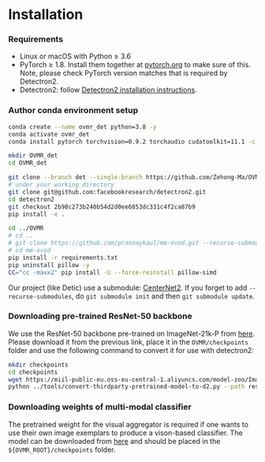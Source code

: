 # Installation

### Requirements
- Linux or macOS with Python ≥ 3.6
- PyTorch ≥ 1.8.
  Install them together at [pytorch.org](https://pytorch.org) to make sure of this. Note, please check
  PyTorch version matches that is required by Detectron2.
- Detectron2: follow [Detectron2 installation instructions](https://detectron2.readthedocs.io/tutorials/install.html).


### Author conda environment setup
```bash
conda create --name ovmr_det python=3.8 -y
conda activate ovmr_det
conda install pytorch torchvision=0.9.2 torchaudio cudatoolkit=11.1 -c pytorch-lts -c nvidia

mkdir OVMR_det 
cd OVMR_det

git clone --branch det --single-branch https://github.com/Zehong-Ma/OVMR.git --recurse-submodules
# under your working directory
git clone git@github.com:facebookresearch/detectron2.git
cd detectron2
git checkout 2b98c273b240b54d2d0ee6853dc331c4f2ca87b9
pip install -e .

cd ../OVMR
# cd ..
# git clone https://github.com/prannaykaul/mm-ovod.git --recurse-submodules
# cd mm-ovod
pip install -r requirements.txt
pip uninstall pillow -y
CC="cc -mavx2" pip install -U --force-reinstall pillow-simd
```

Our project (like Detic) use a submodule: [CenterNet2](https://github.com/xingyizhou/CenterNet2.git). If you forget to add `--recurse-submodules`, do `git submodule init` and then `git submodule update`.


### Downloading pre-trained ResNet-50 backbone
We use the ResNet-50 backbone pre-trained on ImageNet-21k-P from [here](
https://miil-public-eu.oss-eu-central-1.aliyuncs.com/model-zoo/ImageNet_21K_P/models/resnet50_miil_21k.pth). Please download it from the previous link, place it in the `OVMR/checkpoints` folder and use the following command to convert it for use with detectron2:
```bash
mkdir checkpoints
cd checkpoints
wget https://miil-public-eu.oss-eu-central-1.aliyuncs.com/model-zoo/ImageNet_21K_P/models/resnet50_miil_21k.pth
python ../tools/convert-thirdparty-pretrained-model-to-d2.py --path resnet50_miil_21k.pth
```

### Downloading weights of multi-modal classifier
The pretrained weight for the visual aggregator is required if one wants to use their own image exemplars to produce a vison-based
classifier. The model can be downloaded from [here](https://drive.google.com/file/d/1mwpNdua4G4AWvnIWaT5wyP260R4NmIoM/view?usp=drive_link) and should be placed in the `${OVMR_ROOT}/checkpoints` folder.
